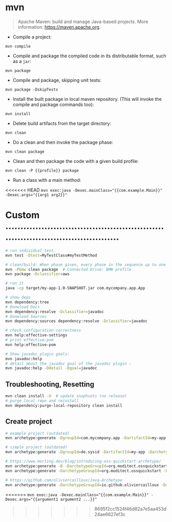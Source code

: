# mvn

> Apache Maven: build and manage Java-based projects.
> More information: <https://maven.apache.org>.

- Compile a project:

`mvn compile`

- Compile and package the compiled code in its distributable format, such as a `jar`:

`mvn package`

- Compile and package, skipping unit tests:

`mvn package -DskipTests`

- Install the built package in local maven repository. (This will invoke the compile and package commands too):

`mvn install`

- Delete build artifacts from the target directory:

`mvn clean`

- Do a clean and then invoke the package phase:

`mvn clean package`

- Clean and then package the code with a given build profile:

`mvn clean -P {{profile}} package`

- Run a class with a main method:

<<<<<<< HEAD
`mvn exec:java -Dexec.mainClass="{{com.example.Main}}" -Dexec.args="{{arg1 arg2}}"`



# Custom ...........................................................................................
```bash
# run individual test
mvn test -Dtest=MyTestClass#myTestMethod

# clean/build: When phase given, every phase in the sequence up to one is processed
mvn -Pbmw clean package  # Connected Drive: BMW profile
mvn package -Dclassifier=aws

# run it
java -cp target/my-app-1.0-SNAPSHOT.jar com.mycompany.app.App

# show deps
mvn dependency:tree
# Donwload Docs
mvn dependency:resolve -Dclassifier=javadoc
# Donwload Sources
mvn dependency:sources dependency:resolve -Dclassifier=javadoc

# check configuration correctness
mvn help:effective-settings
# print effective-pom
mvn help:effective-pom

# Show javadoc plugin goals:
mvn javadoc:help
# detail about the javadoc goal of the javadoc plugin :
mvn javadoc:help -Ddetail -Dgoal=javadoc
```

## Troubleshooting, Resetting
```bash
mvn clean install -U  # update snaphsots (no release)
# purge local repo and reinstall
mvn dependency:purge-local-repository clean install
```

## Create project
```bash
# example project (outdated)
mvn archetype:generate -DgroupId=com.mycompany.app -DartifactId=my-app -DarchetypeArtifactId=maven-archetype-quickstart -DarchetypeVersion=1.4 -DinteractiveMode=false

# simple project (outdated)
mvn archetype:generate -DgroupId=de.sysid -DartifactId=my-app -DarchetypeArtifactId=maven-archetype-simple

# https://www.morling.dev/blog/introducing-oss-quickstart-archetype/
mvn archetype:generate -B -DarchetypeGroupId=org.moditect.ossquickstart -DarchetypeArtifactId=oss-quickstart-simple-archetype -DarchetypeVersion=1.0.0.Alpha1 -DgroupId=de.sysid.demos -DartifactId=app -Dversion=1.0.0-SNAPSHOT -DmoduleName=None
mvn archetype:generate -DarchetypeGroupId=org.moditect.ossquickstart -DarchetypeArtifactId=oss-quickstart-simple-archetype -DarchetypeVersion=1.0.0.Alpha1

# https://github.com/oliviercailloux/Java-Archetype
mvn archetype:generate -DarchetypeGroupId=io.github.oliviercailloux -DarchetypeArtifactId=java-archetype

```
=======
`mvn exec:java -Dexec.mainClass="{{com.example.Main}}" -Dexec.args="{{argument1 argument2 ...}}"`
>>>>>>> 8695f2cc1524f46d82a7e5aa453d24ae6627ef3c
